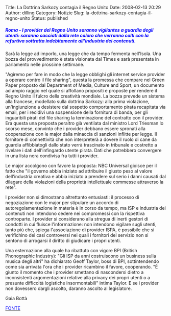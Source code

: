 Title: La Dottrina Sarkozy contagia il Regno Unito
Date: 2008-02-13 20:29
Author: dilling
Category: Notizie
Slug: la-dottrina-sarkozy-contagia-il-regno-unito
Status: published

  

##### *<font color="#0000ff">Roma - I provider del Regno Unito saranno vigilantes a guardia degli utenti: saranno cacciati dalla rete coloro che verranno colti con la refurtiva sottratta indebitamente all'industria dei contenuti.</font>*

Sarà la legge ad imporlo, una legge che da tempo fermenta nell'Isola. Una bozza del provvedimento è stata visionata dal Times e sarà presentata in parlamento nelle prossime settimane.

<!--more-->

"Agiremo per fare in modo che la legge obblighi gli internet service provider a operare contro il file sharing", questa la promessa che compare nel Green Paper proposto dal Department of Media, Culture and Sport, un documento ad ampio raggio nel quale si affollano propositi e proposte per rendere il Regno Unito il fulcro della creatività mondiale. La bozza prevede un sistema alla francese, modellato sulla dottrina Sarkozy: alla prima violazione, un'ingiunzione a desistere dal sospetto comportamento pirata recapitata via email, per i recidivi una sospensione della fornitura di banda, per gli inguaribili pirati del file sharing la terminazione del contratto con il provider.  
Era questa una proposta peraltro già ventilata dal ministro Lord Triesman lo scorso mese, convinto che i provider debbano essere spronati alla cooperazione con le major dalla minaccia di sanzioni inflitte per legge. Il fornitore di connettività che non interpreterà a dovere il ruolo di cane da guardia affibbiatogli dallo stato verrà trascinato in tribunale e costretto a rivelare i dati dell'infingardo utente pirata. Dati che potrebbero convergere in una lista nera condivisa fra tutti i provider.

Le major accolgono con favore la proposta: NBC Universal gioisce per il fatto che "il governo abbia iniziato ad attribuire il giusto peso al valore dell'industria creativa e abbia iniziato a prendere sul serio i danni causati dal dilagare della violazioni della proprietà intellettuale commesse attraverso la rete".

I provider non si dimostrano altrettanto entusiasti: il processo di negoziazione con le major per stipulare un accordo di autoregolamentazione in materia è in corso da tempo, ma ISP e industria dei contenuti non intendono cedere nei compromessi con la rispettiva controparte. I provider si considerano alla stregua di inerti gestori di condotti in cui fluisce l'informazione: non intendono vigilare sugli utenti, tanto più che, spiega l'associazione di provider ISPA, è possibile che si verifichino dei casi controversi nei quali i fornitori del servizio non si sentono di arrogarsi il diritto di giudicare i propri utenti.

Una esternazione alla quale ha ribattuto con vigore BPI (British Phonographic Industry): "Gli ISP da anni costruiscono un business sulla musica degli altri" ha dichiarato Geoff Taylor, boss di BPI, sottintendendo come sia arrivata l'ora che i provider ricambino il favore, cooperando. "È giunto il momento che i provider smettano di nascondersi dietro a inconsistenti argomentazioni relative alla privacy dei propri utenti o a presunte difficoltà logistiche insormontabili" intima Taylor. E se i provider non dovessero dargli ascolto, daranno ascolto al legislatore.

Gaia Bottà

[<font color="#0000ff">FONTE</font>](http://punto-informatico.it/p.aspx?i=2188407)
